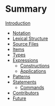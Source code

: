 # Summary

[Introduction](./introduction.md)

- [Notation](./notation.md)
- [Lexical Structure]()
- [Source Files]()
- [Items](./items.md)
- [Types](./types.md)
- [Expressions](./expressions.md)
    - [Constructions](./expressions/construction.md)
    - [Applications](./expressions/application.md)
- [Patterns](./patterns.md)
- [Statements](./statements.md)
    - [Commands](./statements/commands.md)
- [Contributors]()
- [Future]()